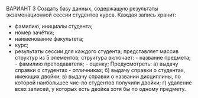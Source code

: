 ВАРИАНТ 3
Создать базу данных, содержащую результаты экзаменационной сессии студентов курса. Каждая запись хранит:
-	фамилию, инициалы студента;
-	номер зачётки;
-	наименование факультета;
-	курс;
-	результаты сессии для каждого студента; представляет массив структур из 5 элементов; структура включает:
              - название предмета;
              - фамилию преподавателя;
              - оценку;
Предусмотреть:
а) выдачу справки о студентах - отличниках;
б) выдачу справки о студентах, имеющих двойки;
в) выдачу справки о названии дисциплины, по которой наибольшее чис-ло студентов получили двойки;
г) удаление всех записей, у которых есть двойка хотя бы по одному предмету.
